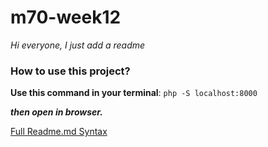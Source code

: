 # m70-week12

_Hi everyone, I just add a readme_

### How to use this project?

**Use this command in your terminal**: 
` php -S localhost:8000 `

***then open in browser.***

[Full Readme.md Syntax](https://docs.github.com/en/get-started/writing-on-github/getting-started-with-writing-and-formatting-on-github/basic-writing-and-formatting-syntax)
